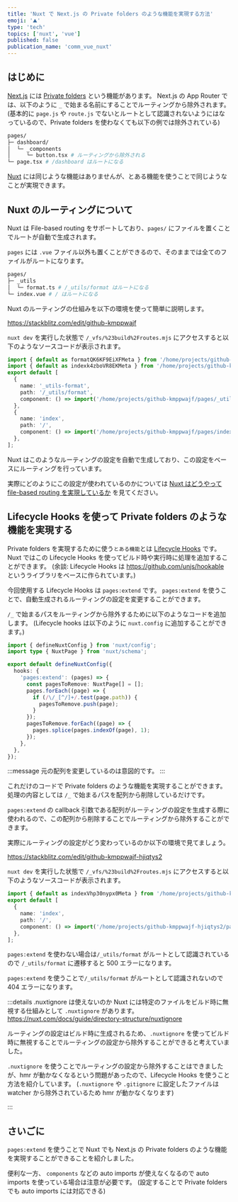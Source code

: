 ```yaml
---
title: 'Nuxt で Next.js の Private folders のような機能を実現する方法'
emoji: '⛰️'
type: 'tech'
topics: ['nuxt', 'vue']
published: false
publication_name: 'comm_vue_nuxt'
---
```


## はじめに

[Next.js](https://nextjs.org/) には [Private folders](https://nextjs.org/docs/app/getting-started/project-structure#private-folders) という機能があります。
Next.js の App Router では、以下のように `_` で始まる名前にすることでルーティングから除外されます。
(基本的に `page.js` や `route.js` でないとルートとして認識されないようにはなっているので、Private folders を使わなくても以下の例では除外されている)

```sh
pages/
├─ dashboard/
│  └─ _components
│     └─ button.tsx # ルーティングから除外される
└─ page.tsx # /dashboard はルートになる
```

[Nuxt](https://nuxt.com/) には同じような機能はありませんが、とある機能を使うことで同じようなことが実現できます。

## Nuxt のルーティングについて

Nuxt は File-based routing をサポートしており、`pages/` にファイルを置くことでルートが自動で生成されます。

`pages` には `.vue` ファイル以外も置くことができるので、そのままでは全てのファイルがルートになります。

```sh
pages/
├─ _utils
│  └─ format.ts # /_utils/format はルートになる
└─ index.vue # / はルートになる
```

Nuxt のルーティングの仕組みを以下の環境を使って簡単に説明します。

https://stackblitz.com/edit/github-kmppwajf

`nuxt dev` を実行した状態で `/_vfs/%23build%2Froutes.mjs` にアクセスすると以下のようなソースコードが表示されます。

```ts
import { default as formatQK6KF9EiXFMeta } from '/home/projects/github-kmppwajf/pages/_utils/format.ts?macro=true';
import { default as indexk4zboVR8EKMeta } from '/home/projects/github-kmppwajf/pages/index.vue?macro=true';
export default [
  {
    name: '_utils-format',
    path: '/_utils/format',
    component: () => import('/home/projects/github-kmppwajf/pages/_utils/format.ts'),
  },
  {
    name: 'index',
    path: '/',
    component: () => import('/home/projects/github-kmppwajf/pages/index.vue'),
  },
];
```

Nuxt はこのようなルーティングの設定を自動で生成しており、この設定をベースにルーティングを行っています。

実際にどのようにこの設定が使われているのかについては [Nuxt はどうやって file-based routing を実現しているか](https://zenn.dev/comm_vue_nuxt/articles/62b8dea3a018f9) を見てください。

## Lifecycle Hooks を使って Private folders のような機能を実現する

Private folders を実現するために使う`とある機能`とは [Lifecycle Hooks](https://nuxt.com/docs/api/advanced/hooks) です。
Nuxt ではこの Lifecycle Hooks を使ってビルド時や実行時に処理を追加することができます。
(余談: Lifecycle Hooks は https://github.com/unjs/hookable というライブラリをベースに作られています。)

今回使用する Lifecycle Hooks は `pages:extend` です。
`pages:extend` を使うことで、自動生成されるルーティングの設定を変更することができます。

`/_` で始まるパスをルーティングから除外するために以下のようなコードを追加します。
(Lifecycle hooks は以下のように `nuxt.config` に追加することができます。)

```ts:nuxt.config.ts
import { defineNuxtConfig } from 'nuxt/config';
import type { NuxtPage } from 'nuxt/schema';

export default defineNuxtConfig({
  hooks: {
    'pages:extend': (pages) => {
      const pagesToRemove: NuxtPage[] = [];
      pages.forEach((page) => {
        if (/\/_[^/]+/.test(page.path)) {
          pagesToRemove.push(page);
        }
      });
      pagesToRemove.forEach((page) => {
        pages.splice(pages.indexOf(page), 1);
      });
    },
  },
});
```

:::message
元の配列を変更しているのは意図的です。
:::

これだけのコードで Private folders のような機能を実現することができます。
処理の内容としては `/_` で始まるパスを配列から削除しているだけです。

`pages:extend` の callback 引数である配列がルーティングの設定を生成する際に使われるので、この配列から削除することでルーティングから除外することができます。

実際にルーティングの設定がどう変わっているのか以下の環境で見てましょう。

https://stackblitz.com/edit/github-kmppwajf-hjiqtys2

`nuxt dev` を実行した状態で `/_vfs/%23build%2Froutes.mjs` にアクセスすると以下のようなソースコードが表示されます。

```ts
import { default as indexVhp30nypx0Meta } from '/home/projects/github-kmppwajf-hjiqtys2/pages/index.vue?macro=true';
export default [
  {
    name: 'index',
    path: '/',
    component: () => import('/home/projects/github-kmppwajf-hjiqtys2/pages/index.vue'),
  },
];
```

`pages:extend` を使わない場合は`/_utils/format` がルートとして認識されているので `/_utils/format` に遷移すると 500 エラーになります。

`pages:extend` を使うことで`/_utils/format` がルートとして認識されないので 404 エラーになります。

:::details .nuxtignore は使えないのか
Nuxt には特定のファイルをビルド時に無視する仕組みとして `.nuxtignore` があります。
https://nuxt.com/docs/guide/directory-structure/nuxtignore

ルーティングの設定はビルド時に生成されるため、`.nuxtignore` を使ってビルド時に無視することでルーティングの設定から除外することができると考えていました。

`.nuxtignore` を使うことでルーティングの設定から除外することはできましたが、hmr が動かなくなるという問題があったので、Lifecycle Hooks を使うこと方法を紹介しています。
(`.nuxtignore` や `.gitignore` に設定したファイルは watcher から除外されているため hmr が動かなくなります)

:::

## さいごに

`pages:extend` を使うことで Nuxt でも Next.js の Private folders のような機能を実現することができることを紹介しました。

便利な一方、 `components` などの auto imports が使えなくなるので auto imports を使っている場合は注意が必要です。
(設定することで Private folders でも auto imports には対応できる)
